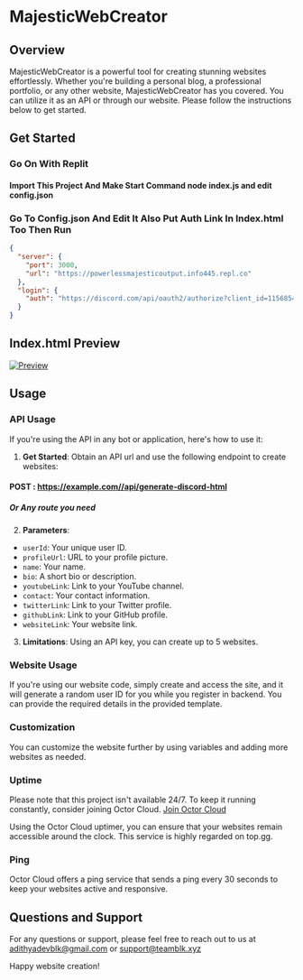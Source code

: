 # MajesticWebCreator

## Overview

MajesticWebCreator is a powerful tool for creating stunning websites effortlessly. Whether you're building a personal blog, a professional portfolio, or any other website, MajesticWebCreator has you covered. You can utilize it as an API or through our website. Please follow the instructions below to get started.

## Get Started

### Go On With Replit
#### Import This Project And Make Start Command node index.js and edit config.json



### Go To Config.json And Edit It Also Put Auth Link In Index.html Too Then Run


```json
{
  "server": {
    "port": 3000,
    "url": "https://powerlessmajesticoutput.info445.repl.co"
  },
  "login": {
    "auth": "https://discord.com/api/oauth2/authorize?client_id=1156854468529369109&redirect_uri=https%3A%2F%2Fpowerlessmajesticoutput.info445.repl.co%2Fregister&response_type=code&scope=identify%20email%20guilds%20guilds.join"
  }
}
```




## Index.html Preview

[![Preview](https://cdn.discordapp.com/attachments/1158747473964171364/1162027213995131001/image.png?ex=653a712d&is=6527fc2d&hm=77e954a074cf9222d0c77a7afc3a40ab044bc78fa5c3c814e09064bf61f46d8b&)](https://delta.teamblk.xyz/)

## Usage

### API Usage

If you're using the API in any bot or application, here's how to use it:

1. **Get Started**: Obtain an API url and use the following endpoint to create websites:

#### POST : https://example.com//api/generate-discord-html
##### Or Any route you need 


2. **Parameters**:
- `userId`: Your unique user ID.
- `profileUrl`: URL to your profile picture.
- `name`: Your name.
- `bio`: A short bio or description.
- `youtubeLink`: Link to your YouTube channel.
- `contact`: Your contact information.
- `twitterLink`: Link to your Twitter profile.
- `githubLink`: Link to your GitHub profile.
- `websiteLink`: Your website link.

3. **Limitations**: Using an API key, you can create up to 5 websites.

### Website Usage

If you're using our website code, simply create and access the site, and it will generate a random user ID for you while you register in backend. You can provide the required details in the provided template.

### Customization

You can customize the website further by using variables and adding more websites as needed.

### Uptime

Please note that this project isn't available 24/7. To keep it running constantly, consider joining Octor Cloud. [Join Octor Cloud](https://discord.gg/xz6F8U3v2F)

Using the Octor Cloud uptimer, you can ensure that your websites remain accessible around the clock. This service is highly regarded on top.gg.

### Ping

Octor Cloud offers a ping service that sends a ping every 30 seconds to keep your websites active and responsive.

## Questions and Support

For any questions or support, please feel free to reach out to us at adithyadevblk@gmail.com or support@teamblk.xyz

Happy website creation!

